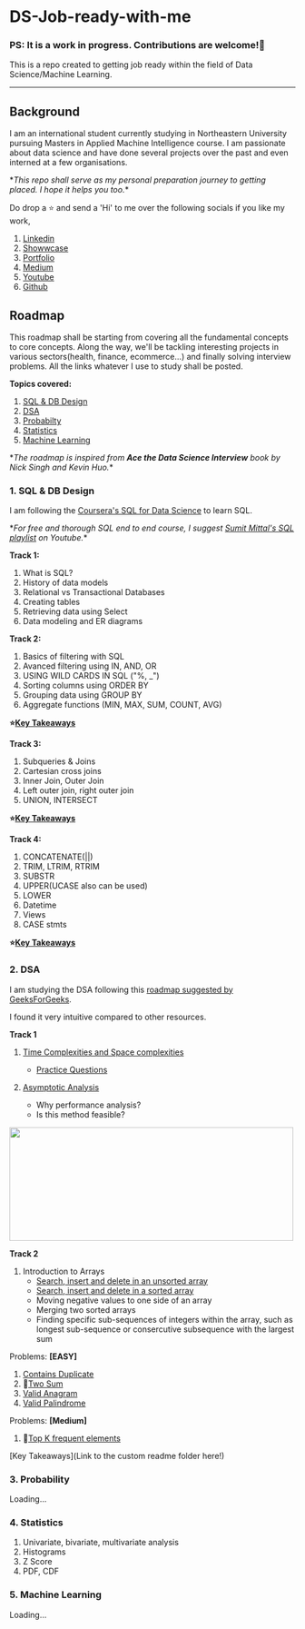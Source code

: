 # DS-Job-ready-with-me 
### PS: It is a work in progress. Contributions are welcome!🌟

This is a repo created to getting job ready within the field of Data Science/Machine Learning.

---

## Background
I am an international student currently studying in Northeastern University pursuing Masters in Applied Machine Intelligence course. I am passionate about data science and have done several projects over the past and even interned at a few organisations.

\**This repo shall serve as my personal preparation journey to getting placed. I hope it helps you too.*\*

Do drop a ⭐ and send a 'Hi' to me over the following socials if you like my work,
1. [Linkedin](https://linkedin.com/in/aditya-nikhil)
2. [Showwcase](https://www.showwcase.com/adityanikhil595)
2. [Portfolio](https://adityanikhil.github.io/main/)
3. [Medium](https://medium.com/@cracksunday.com)
4. [Youtube](https://www.youtube.com/user/DANstudiosable/videos?view_as=subscriber)
5. [Github](https://www.github.com/adityanikhil)

## Roadmap
This roadmap shall be starting from covering all the fundamental concepts to core concepts. Along the way, we'll be tackling interesting projects in various sectors(health, finance, ecommerce...) and finally solving interview problems. All the links whatever I use to study shall be posted. 

**Topics covered:** 
1. [SQL & DB Design](#1-sql--db-design)
2. [DSA](#2-dsa)
3. [Probabilty](#3-probability)
4. [Statistics](#4-statistics)
5. [Machine Learning](#5-machine-learning)

\**The roadmap is inspired from **Ace the Data Science Interview** book by Nick Singh and Kevin Huo.*\*

### 1. SQL & DB Design
I am following the [Coursera's SQL for Data Science](https://www.coursera.org/learn/sql-for-data-science) to learn SQL.

\**For free and thorough SQL end to end course, I suggest [Sumit Mittal's SQL playlist](https://www.youtube.com/watch?v=zAOUpVM6R6I&list=PLtgiThe4j67rAoPmnCQmcgLS4iIc5ungg) on Youtube.*\*

**Track 1:** 
  1. What is SQL?
  2. History of data models
  3. Relational vs Transactional Databases
  4. Creating tables 
  5. Retrieving data using Select 
  6. Data modeling and ER diagrams

**Track 2:**
  1. Basics of filtering with SQL
  2. Avanced filtering using IN, AND, OR
  3. USING WILD CARDS IN SQL ("%, _")
  4. Sorting columns using ORDER BY
  5. Grouping data using GROUP BY
  6. Aggregate functions (MIN, MAX, SUM, COUNT, AVG)

**⭐[Key Takeaways](1.%20SQL%20%26%20DB%20Design/README.md#track-2)**

**Track 3:**
  1. Subqueries & Joins
  2. Cartesian cross joins
  3. Inner Join, Outer Join
  4. Left outer join, right outer join
  5. UNION, INTERSECT 
  
**⭐[Key Takeaways](1.%20SQL%20%26%20DB%20Design/README.md#track-3)**

**Track 4:**
  1. CONCATENATE(||)
  2. TRIM, LTRIM, RTRIM
  3. SUBSTR
  4. UPPER(UCASE also can be used)
  5. LOWER
  6. Datetime
  7. Views
  8. CASE stmts

**⭐[Key Takeaways](1.%20SQL%20%26%20DB%20Design/README.md#track-4)**


### 2. DSA
I am studying the DSA following this [roadmap suggested by GeeksForGeeks](https://www.geeksforgeeks.org/complete-roadmap-to-learn-dsa-from-scratch/).

I found it very intuitive compared to other resources. 

**Track 1**
1. [Time Complexities and Space complexities](https://www.geeksforgeeks.org/understanding-time-complexity-simple-examples/)
    - [Practice Questions](https://www.geeksforgeeks.org/practice-questions-time-complexity-analysis/)

2. [Asymptotic Analysis](https://www.geeksforgeeks.org/asymptotic-notation-and-analysis-based-on-input-size-of-algorithms/)      
    - Why performance analysis?
    - Is this method feasible?  

<img src='https://media.geeksforgeeks.org/wp-content/cdn-uploads/mypic.png' width='500' height='200'>

**Track 2**
1. Introduction to Arrays
    - [Search, insert and delete in an unsorted array](https://www.geeksforgeeks.org/search-insert-and-delete-in-an-unsorted-array/)
    - [Search, insert and delete in a sorted array](https://www.geeksforgeeks.org/search-insert-and-delete-in-a-sorted-array/)
    - Moving negative values to one side of an array
    - Merging two sorted arrays
    - Finding specific sub-sequences of integers within the array, such as longest sub-sequence or consercutive subsequence with the largest sum

Problems: **[EASY]**
1. [Contains Duplicate](https://leetcode.com/problems/contains-duplicate/)
2. 🤔[Two Sum](https://leetcode.com/problems/two-sum/) 
3. [Valid Anagram](https://leetcode.com/problems/valid-anagram/)
4. [Valid Palindrome](https://leetcode.com/problems/valid-palindrome/)

Problems: **[Medium]**
1. 🤔[Top K frequent elements](https://leetcode.com/problems/top-k-frequent-elements/)

[Key Takeaways](Link to the custom readme folder here!)

### 3. Probability
Loading... 

### 4. Statistics
  1. Univariate, bivariate, multivariate analysis
  2. Histograms
  3. Z Score 
  4. PDF, CDF

### 5. Machine Learning
Loading...
